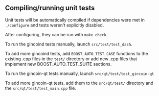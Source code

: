 Compiling/running unit tests
------------------------------------

Unit tests will be automatically compiled if dependencies were met in `./configure`
and tests weren't explicitly disabled.

After configuring, they can be run with `make check`.

To run the gincoind tests manually, launch `src/test/test_dash`.

To add more gincoind tests, add `BOOST_AUTO_TEST_CASE` functions to the existing
.cpp files in the `test/` directory or add new .cpp files that
implement new BOOST_AUTO_TEST_SUITE sections.

To run the gincoin-qt tests manually, launch `src/qt/test/test_gincoin-qt`

To add more gincoin-qt tests, add them to the `src/qt/test/` directory and
the `src/qt/test/test_main.cpp` file.

